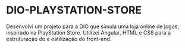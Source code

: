 # DIO-PLAYSTATION-STORE
Desenvolvi um projeto para a DIO que simula uma loja online de jogos, inspirado na PlayStation Store. Utilizei Angular, HTML e CSS para a estruturação do e estilização do front-end.

